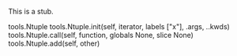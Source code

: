 This is a stub.

tools.Ntuple
tools.Ntuple.init(self, iterator, labels ["x"], .args, ..kwds)
tools.Ntuple.call(self, function, globals None, slice None)
tools.Ntuple.add(self, other)